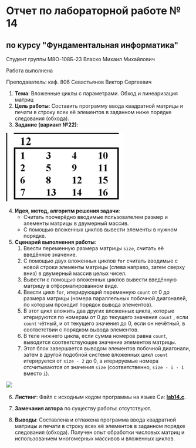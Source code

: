 # Отчет по лабораторной работе № 14
## по курсу "Фундаментальная информатика"

Студент группы М8О-108Б-23 Власко Михаил Михайлович

Работа выполнена

Преподаватель: каф. 806 Севастьянов Виктор Сергеевич

1. **Тема**: Вложенные циклы с параметрами. Обход и линеаризация матриц
2. **Цель работы**: Составить программу ввода квадратной матрицы и печати в строку всех её элементов в заданном ниже
порядке следования (обхода).
3. **Задание (вариант №22)**:

![](img.png)

4. **Идея, метод, алгоритм решения задачи**:
    - Считать поочерёдно вводимые пользователем размер и элементы матрицы в двумерный массив.
    - С помощью вложенных циклов вывести элементы в нужном порядке.
5. **Сценарий выполнения работы**:
   1. Ввести переменную размера матрицы ```size```, считать её введённое значение.
   2. С помощью двух вложенных циклов ```for``` считать вводимые с новой строки элементы матрицы (слева направо, затем
сверху вниз) в двумерный массив целых чисел.
   3. Вывести с помощью вложенных циклов вывести введённую матрицу в отформатированном виде.
   4. Ввести цикл ```for```, итерирующий переменную ```count``` от 0 до размера матрицы (номера параллельных побочной
диагоналей, по которым проходит порядок вывода элементов).
   5. В этот цикл вложить два других вложенных цикла, которые итерируются по номерам от 0 до текущего значения 
```count``` , если ```count``` чётный, и от текущего значения до 0, если он нечётный, в соответствии с порядком вывода 
элементов.
   6. В теле нижнего цикла, если сумма номеров равна ```count```, выводится соответствующее значение элементов матрицы.
   7. Этот блок завершается выводом элементов побочной диагонали, затем в другой подобной системе вложенных цикл
```count``` итерируется от ```size - 2``` до 0, а итерируемые номера отсчитываются от значения ```size```
(соответственно, ```size - i - 1``` вместо ```i```).

![](img_2.png)
   
6. **Листинг**:
Файл с исходным кодом программы на языке Си: **[lab14.c](lab14.c)**.

7. **Замечания автора** по существу работы: отсутствуют.

8. **Выводы**: Составлена и отлажена программа ввода квадратной матрицы и печати в строку всех её 
элементов в заданном порядке следования (обхода). Получен опыт обработки числовых матриц и использованием многомерных
массивов и вложенных циклов.
